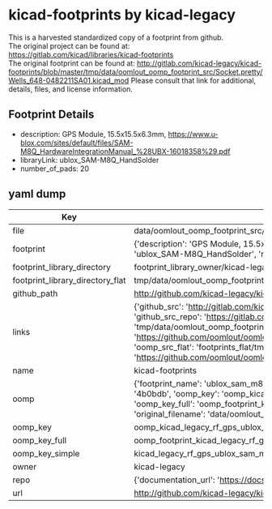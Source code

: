 # kicad-footprints by kicad-legacy  
This is a harvested standardized copy of a footprint from github.  
The original project can be found at:  
https://gitlab.com/kicad/libraries/kicad-footprints  
The original footprint can be found at:
http://gitlab.com/kicad-legacy/kicad-footprints/blob/master/tmp/data/oomlout_oomp_footprint_src/Socket.pretty/Wells_648-0482211SA01.kicad_mod
Please consult that link for additional, details, files, and license information.  
## Footprint Details
* description: GPS Module, 15.5x15.5x6.3mm, https://www.u-blox.com/sites/default/files/SAM-M8Q_HardwareIntegrationManual_%28UBX-16018358%29.pdf  
* libraryLink: ublox_SAM-M8Q_HandSolder  
* number_of_pads: 20  
## yaml dump  
| Key | Value |  
| --- | --- |  
| file | data/oomlout_oomp_footprint_src/kicad-footprints/RF_GPS.pretty/ublox_SAM-M8Q_HandSolder.kicad_mod |  
| footprint | {'description': 'GPS Module, 15.5x15.5x6.3mm, https://www.u-blox.com/sites/default/files/SAM-M8Q_HardwareIntegrationManual_%28UBX-16018358%29.pdf', 'libraryLink': 'ublox_SAM-M8Q_HandSolder', 'number_of_pads': 20} |  
| footprint_library_directory | footprint_library_owner/kicad-legacy_kicad-footprints |  
| footprint_library_directory_flat | tmp/data/oomlout_oomp_footprint_src/footprints_flat/kicad_legacy_rf_gps_ublox_sam_m8q_handsolder/working |  
| github_path | http://github.com/kicad-legacy/kicad-footprints/blob/master/tmp/data/oomlout_oomp_footprint_src/RF_GPS.pretty/ublox_SAM-M8Q_HandSolder.kicad_mod |  
| links | {'github_src': 'http://gitlab.com/kicad-legacy/kicad-footprints/blob/master/tmp/data/oomlout_oomp_footprint_src/Socket.pretty/Wells_648-0482211SA01.kicad_mod', 'github_src_repo': 'https://gitlab.com/kicad/libraries/kicad-footprints', 'oomp_bot': 'tmp/data/oomlout_oomp_footprint_src/footprints/kicad_legacy_rf_gps_ublox_sam_m8q_handsolder/working', 'oomp_bot_github': 'https://github.com/oomlout/oomlout_oomp_footprint_bot/tree/main/tmp/data/oomlout_oomp_footprint_src/footprints/kicad_legacy_rf_gps_ublox_sam_m8q_handsolder/working', 'oomp_src_flat': 'footprints_flat/tmp/data/oomlout_oomp_footprint_src/footprints_flat/kicad_legacy_rf_gps_ublox_sam_m8q_handsolder/working', 'oomp_src_flat_github': 'https://github.com/oomlout/oomlout_oomp_footprint_src/tree/main/tmp/data/oomlout_oomp_footprint_src/footprints_flat/kicad_legacy_rf_gps_ublox_sam_m8q_handsolder/working'} |  
| name | kicad-footprints |  
| oomp | {'footprint_name': 'ublox_sam_m8q_handsolder', 'library_name': 'rf_gps', 'md5': '4b0bdbc730f06da960b126275d1b8397', 'md5_10': '4b0bdbc730', 'md5_5': '4b0bd', 'md5_6': '4b0bdb', 'oomp_key': 'oomp_kicad_legacy_rf_gps_ublox_sam_m8q_handsolder', 'oomp_key_extra': 'oomp_footprint_kicad_legacy_rf_gps_ublox_sam_m8q_handsolder', 'oomp_key_full': 'oomp_footprint_kicad_legacy_rf_gps_ublox_sam_m8q_handsolder_4b0bdb', 'oomp_key_simple': 'kicad_legacy_rf_gps_ublox_sam_m8q_handsolder', 'original_filename': 'data/oomlout_oomp_footprint_src/kicad-footprints/RF_GPS.pretty/ublox_SAM-M8Q_HandSolder.kicad_mod', 'owner_name': 'kicad_legacy'} |  
| oomp_key | oomp_kicad_legacy_rf_gps_ublox_sam_m8q_handsolder |  
| oomp_key_full | oomp_footprint_kicad_legacy_rf_gps_ublox_sam_m8q_handsolder |  
| oomp_key_simple | kicad_legacy_rf_gps_ublox_sam_m8q_handsolder |  
| owner | kicad-legacy |  
| repo | {'documentation_url': 'https://docs.github.com/rest/repos/repos#get-a-repository', 'message': 'Not Found'} |  
| url | http://github.com/kicad-legacy/kicad-footprints |  

